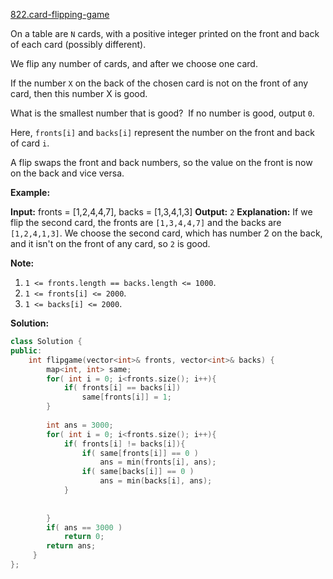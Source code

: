 [822.card-flipping-game](https://leetcode.com/problems/card-flipping-game/)  

On a table are `N` cards, with a positive integer printed on the front and back of each card (possibly different).

We flip any number of cards, and after we choose one card. 

If the number `X` on the back of the chosen card is not on the front of any card, then this number X is good.

What is the smallest number that is good?  If no number is good, output `0`.

Here, `fronts[i]` and `backs[i]` represent the number on the front and back of card `i`. 

A flip swaps the front and back numbers, so the value on the front is now on the back and vice versa.

**Example:**

**Input:** fronts = \[1,2,4,4,7\], backs = \[1,3,4,1,3\]
**Output:** `2`
**Explanation:** If we flip the second card, the fronts are `[1,3,4,4,7]` and the backs are `[1,2,4,1,3]`.
We choose the second card, which has number 2 on the back, and it isn't on the front of any card, so `2` is good.

**Note:**

1.  `1 <= fronts.length == backs.length <= 1000`.
2.  `1 <= fronts[i] <= 2000`.
3.  `1 <= backs[i] <= 2000`.  



**Solution:**  

```cpp
class Solution {
public:
    int flipgame(vector<int>& fronts, vector<int>& backs) {
        map<int, int> same;
        for( int i = 0; i<fronts.size(); i++){
            if( fronts[i] == backs[i])
                same[fronts[i]] = 1;
        }
        
        int ans = 3000;
        for( int i = 0; i<fronts.size(); i++){
            if( fronts[i] != backs[i]){
                if( same[fronts[i]] == 0 )
                    ans = min(fronts[i], ans);
                if( same[backs[i]] == 0 )
                    ans = min(backs[i], ans);
            }
            
                
        }
        if( ans == 3000 )
            return 0;
        return ans;
     }
};
```
      